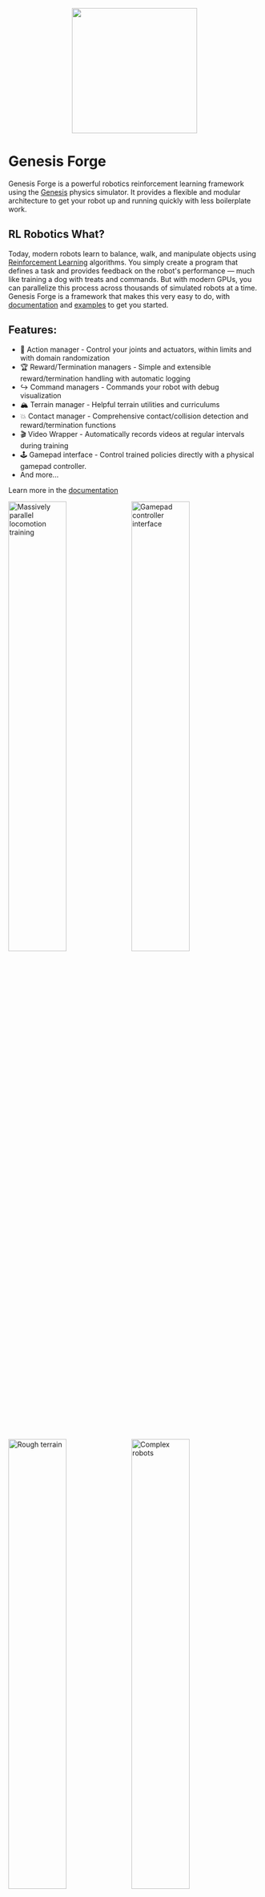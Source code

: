 <p align="center">
<img src="./media/logo_text.png" width="250" />
</p>

# Genesis Forge

Genesis Forge is a powerful robotics reinforcement learning framework using the [Genesis](https://genesis-world.readthedocs.io/en/latest/) physics simulator. It provides a flexible and modular architecture to get your robot up and running quickly with less boilerplate work.

## RL Robotics What?

Today, modern robots learn to balance, walk, and manipulate objects using [Reinforcement Learning](https://huggingface.co/learn/deep-rl-course/en/unit1/what-is-rl) algorithms. You simply create a program that defines a task and provides feedback on the robot's performance — much like training a dog with treats and commands. But with modern GPUs, you can parallelize this process across thousands of simulated robots at a time. Genesis Forge is a framework that makes this very easy to do, with [documentation](https://genesis-forge.readthedocs.io/en/latest/guide/index.html) and [examples](https://github.com/jgillick/genesis-forge/tree/main/examples) to get you started.

## Features:

- 🦿 Action manager - Control your joints and actuators, within limits and with domain randomization
- 🏆 Reward/Termination managers - Simple and extensible reward/termination handling with automatic logging
- ↪️ Command managers - Commands your robot with debug visualization
- 🏔️ Terrain manager - Helpful terrain utilities and curriculums
- 💥 Contact manager - Comprehensive contact/collision detection and reward/termination functions
- 🎬 Video Wrapper - Automatically records videos at regular intervals during training
- 🕹️ Gamepad interface - Control trained policies directly with a physical gamepad controller.
- And more...

Learn more in the [documentation](https://genesis-forge.readthedocs.io/en/latest/)

<div>
<img src="media/cmd_locomotion.gif" alt="Massively parallel locomotion training" width="48%" />
<img src="media/gamepad.gif" alt="Gamepad controller interface" width="48%" />
<img src="media/terrain.gif" alt="Rough terrain" width="48%" />
<img src="media/spider.gif" alt="Complex robots" width="48%" />
</div>

## Install

Before installing Genesis Forge, ensure you have:

- Python >=3.10,<3.14
- pip package manager

(Optional) CUDA-compatible GPU for faster training

```shell
pip install genesis-forge
```

## Example

Here's an example of a environment to teach the Go2 robot how to follow direction commands. See the full runnable example [here](./examples/simple/).

```python
class Go2CEnv(ManagedEnvironment):
    def __init__(self, num_envs: int = 1):
        super().__init__(num_envs=num_envs)

        # Construct the scene
        self.scene = gs.Scene(show_viewer=False)
        self.scene.add_entity(gs.morphs.Plane())
        self.robot = self.scene.add_entity(
            gs.morphs.URDF(
                file="urdf/go2/urdf/go2.urdf",
                pos=[0.0, 0.0, 0.35],
                quat=[1.0, 0.0, 0.0, 0.0],
            ),
        )

    def config(self):
        # Robot manager - Reset the robot's initial position on reset
        self.robot_manager = EntityManager(
            self,
            entity_attr="robot",
            on_reset={
                "position": {
                    "fn": reset.position,
                    "params": {
                        "position": [0.0, 0.0, 0.35],
                        "quat": [1.0, 0.0, 0.0, 0.0],
                    },
                },
            },
        )

        # Joint Actions
        self.action_manager = PositionActionManager(
            self,
            joint_names=[".*"],
            default_pos={
                ".*_hip_joint": 0.0,
                ".*_thigh_joint": 0.8,
                ".*_calf_joint": -1.5,
            },
            scale=0.25,
            use_default_offset=True,
            pd_kp=20,
            pd_kv=0.5,
        )

        # Commanded direction
        self.velocity_command = VelocityCommandManager(
            self,
            range={
                "lin_vel_x": [-1.0, 1.0],
                "lin_vel_y": [-1.0, 1.0],
                "ang_vel_z": [-1.0, 1.0],
            },
        )

        # Rewards
        RewardManager(
            self,
            cfg={
                "base_height_target": {
                    "weight": -50.0,
                    "fn": rewards.base_height,
                    "params": {
                        "target_height": 0.3,
                    },
                },
                "tracking_lin_vel": {
                    "weight": 1.0,
                    "fn": rewards.command_tracking_lin_vel,
                    "params": {
                        "vel_cmd_manager": self.velocity_command,
                    },
                },
                "tracking_ang_vel": {
                    "weight": 1.0,
                    "fn": rewards.command_tracking_ang_vel,
                    "params": {
                        "vel_cmd_manager": self.velocity_command,
                    },
                },
                "lin_vel_z": {
                    "weight": -1.0,
                    "fn": rewards.lin_vel_z_l2,
                },
            },
        )

        # Termination conditions
        self.termination_manager = TerminationManager(
            self,
            logging_enabled=True,
            term_cfg={
                # The episode ended
                "timeout": {
                    "fn": terminations.timeout,
                    "time_out": True,
                },
                # Terminate if the robot's pitch and yaw angles are too large
                "fall_over": {
                    "fn": terminations.bad_orientation,
                    "params": {
                        "limit_angle": 10, # degrees
                    },
                },
            },
        )

        # Observations
        ObservationManager(
            self,
            cfg={
                "velocity_cmd": { "fn": self.velocity_command.observation },
                "angle_velocity": {
                    "fn": lambda env: self.robot_manager.get_angular_velocity(),
                },
                "linear_velocity": {
                    "fn": lambda env: self.robot_manager.get_linear_velocity(),
                },
                "projected_gravity": {
                    "fn": lambda env: self.robot_manager.get_projected_gravity(),
                },
                "dof_position": {
                    "fn": lambda env: self.action_manager.get_dofs_position(),
                },
                "dof_velocity": {
                    "fn": lambda env: self.action_manager.get_dofs_velocity(),
                    "scale": 0.05,
                },
                "actions": {
                    "fn": lambda env: self.action_manager.get_actions(),
                },
            },
        )
```

## Learn More

Check out the [user guide](https://genesis-forge.readthedocs.io/en/latest/guide/index.html) and [API reference](https://genesis-forge.readthedocs.io/en/latest/api/index.html)

## Citation

If you used Genesis Forge in your research, we would appreciate it if you could cite it.

```bibtex
@misc{Genesis-Forge,
  author = {Jeremy Gillick},
  title = {Genesis Forge: A modular framework for RL robot environments},
  month = {September},
  year = {2025},
  url = {https://github.com/jgillick/genesis-forge}
}
```
